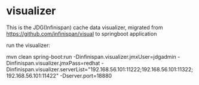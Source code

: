 # visualizer

This is the JDG(Infinispan) cache data visualizer, migrated from https://github.com/infinispan/visual to springboot application

run the visualizer:

mvn clean spring-boot:run -Dinfinispan.visualizer.jmxUser=jdgadmin -Dinfinispan.visualizer.jmxPass=redhat -Dinfinispan.visualizer.serverList="192.168.56.101:11222;192.168.56.101:11322;192.168.56.101:11422" -Dserver.port=18880


